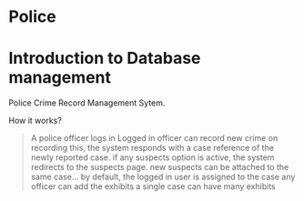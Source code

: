 # Police
# Introduction to Database management
Police Crime Record Management Sytem.

How it works?
 > A police officer logs in
 > Logged in officer can record new crime
 > on recording this, the system responds with a case reference of the newly reported case.
 > if any suspects option is active, the system redirects to the suspects page.
 > new suspects can be attached to the same case...
 > by default, the logged in user is assigned to the case
 > any officer can add the exhibits
 > a single case can have many exhibits